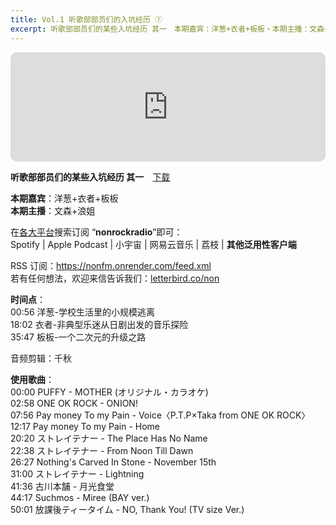 ```yaml
---
title: Vol.1 听歌部部员们的入坑经历 ①
excerpt: 听歌部部员们的某些入坑经历 其一　本期嘉宾：洋葱+衣者+板板・本期主播：文森+浪姐　在各大平台搜索订阅 “nonrockradio”即可
---
```


<iframe allow="autoplay *; encrypted-media *; fullscreen *; clipboard-write" frameborder="0" height="175" style="width:100%;max-width:660px;overflow:hidden;border-radius:10px;" sandbox="allow-forms allow-popups allow-same-origin allow-scripts allow-storage-access-by-user-activation allow-top-navigation-by-user-activation" src="https://embed.podcasts.apple.com/cn/podcast/vol-1-%E5%90%AC%E6%AD%8C%E9%83%A8%E9%83%A8%E5%91%98%E4%BB%AC%E7%9A%84%E5%85%A5%E5%9D%91%E7%BB%8F%E5%8E%86/id1630413360?i=1000567753522"></iframe><br/>

**听歌部部员们的某些入坑经历 其一**　[下载](https://dts.podtrac.com/redirect.mp3/baabao-episode-stream-set.s3.amazonaws.com/be477857a006442bbf4d99593d59a19a--202409141639401726331980.mp3)  
  
**本期嘉宾**：洋葱+衣者+板板  
**本期主播**：文森+浪姐  
  
在[各大平台](https://nonfm.onrender.com/)搜索订阅 “**nonrockradio**”即可：  
Spotify | Apple Podcast | 小宇宙 | 网易云音乐 | 荔枝 | **其他泛用性客户端**  
  
RSS 订阅：https://nonfm.onrender.com/feed.xml  
若有任何想法，欢迎来信告诉我们：[letterbird.co/non](https://letterbird.co/non)  
  
**时间点**：  
00:56 洋葱-学校生活里的小规模逃离  
18:02 衣者-非典型乐迷从日剧出发的音乐探险  
35:47 板板-一个二次元的升级之路  
  
音频剪辑：千秋  
  
**使用歌曲**：  
00:00 PUFFY - MOTHER (オリジナル・カラオケ)  
02:58 ONE OK ROCK - ONION!  
07:56 Pay money To my Pain - Voice〈P.T.P×Taka from ONE OK ROCK〉  
12:17 Pay money To my Pain - Home  
20:20 ストレイテナー - The Place Has No Name  
22:38 ストレイテナー - From Noon Till Dawn  
26:27 Nothing's Carved In Stone - November 15th  
31:00 ストレイテナー - Lightning  
41:36 古川本舗 - 月光食堂  
44:17 Suchmos - Miree (BAY ver.)  
50:01 放課後ティータイム - NO, Thank You! (TV size Ver.)
